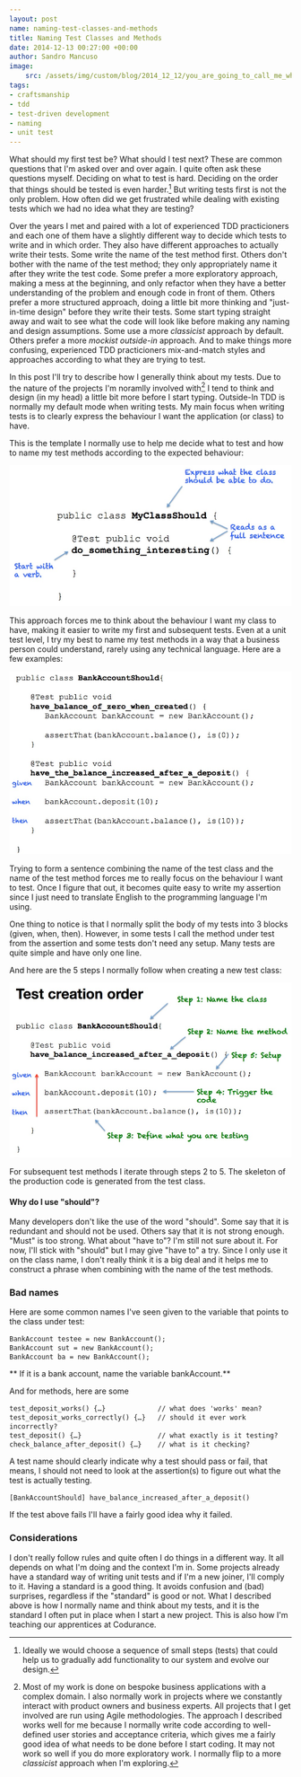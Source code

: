 ```yaml
---
layout: post
name: naming-test-classes-and-methods
title: Naming Test Classes and Methods
date: 2014-12-13 00:27:00 +00:00
author: Sandro Mancuso
image:
    src: /assets/img/custom/blog/2014_12_12/you_are_going_to_call_me_what.jpg
tags:
- craftsmanship
- tdd
- test-driven development
- naming
- unit test
---
```


What should my first test be? What should I test next? These are common questions that I'm asked over and over again. I quite often ask these questions myself. Deciding on what to test is hard. Deciding on the order that things should be tested is even harder.[^1] But writing tests first is not the only problem. How often did we get frustrated while dealing with existing tests which we had no idea what they are testing? 

Over the years I met and paired with a lot of experienced TDD practicioners and each one of them have a slightly different way to decide which tests to write and in which order. They also have different approaches to actually write their tests. Some write the name of the test method first. Others don't bother with the name of the test method; they only appropriately name it after they write the test code. Some prefer a more exploratory approach, making a mess at the beginning, and only refactor when they have a better understanding of the problem and enough code in front of them. Others prefer a more structured approach, doing a little bit more thinking and "just-in-time design" before they write their tests. Some start typing straight away and wait to see what the code will look like before making any naming and design assumptions. Some use a more _classicist_ approach by default. Others prefer a more _mockist outside-in_ approach. And to make things more confusing, experienced TDD practicioners mix-and-match styles and approaches according to what they are trying to test. 

In this post I'll try to describe how I generally think about my tests. Due to the nature of the projects I'm noramlly involved with[^2] I tend to think and design (in my head) a little bit more before I start typing. Outside-In TDD is normally my default mode when writing tests. My main focus when writing tests is to clearly express the behaviour I want the application (or class) to have.

This is the template I normally use to help me decide what to test and how to name my test methods according to the expected behaviour:

![](/assets/img/custom/blog/2014_12_12/class_and_method_name_template.jpg)

This approach forces me to think about the behaviour I want my class to have, making it easier to write my first and subsequent tests. Even at a unit test level, I try my best to name my test methods in a way that a business person could understand, rarely using any technical language. Here are a few examples:

![](/assets/img/custom/blog/2014_12_12/class_methods_example.jpg)

Trying to form a sentence combining the name of the test class and the name of the test method forces me to really focus on the behaviour I want to test. Once I figure that out, it becomes quite easy to write my assertion since I just need to translate English to the programming language I'm using. 

One thing to notice is that I normally split the body of my tests into 3 blocks (given, when, then). However, in some tests I call the method under test from the assertion and some tests don't need any setup. Many tests are quite simple and have only one line. 

And here are the 5 steps I normally follow when creating a new test class:

![](/assets/img/custom/blog/2014_12_12/test_in_5_steps.jpg)

For subsequent test methods I iterate through steps 2 to 5. The skeleton of the production code is generated from the test class. 

#### Why do I use "should"?

Many developers don't like the use of the word "should". Some say that it is redundant and should not be used. Others say that it is not strong enough. "Must" is too strong. What about "have to"? I'm still not sure about it. For now, I'll stick with "should" but I may give "have to" a try. Since I only use it on the class name, I don't really think it is a big deal and it helps me to construct a phrase when combining with the name of the test methods. 

### Bad names

Here are some common names I've seen given to the variable that points to the class under test:

	BankAccount testee = new BankAccount();
	BankAccount sut = new BankAccount();
	BankAccount ba = new BankAccount();

** If it is a bank account, name the variable bankAccount.** 

And for methods, here are some 

	test_deposit_works() {…}             // what does 'works' mean?
	test_deposit_works_correctly() {…}   // should it ever work incorrectly?
	test_deposit() {…}                   // what exactly is it testing?
	check_balance_after_deposit() {…}    // what is it checking? 

A test name should clearly indicate why a test should pass or fail, that means, I should not need to look at the assertion(s) to figure out what the test is actually testing. 

	[BankAccountShould] have_balance_increased_after_a_deposit()

If the test above fails I'll have a fairly good idea why it failed. 

### Considerations

I don't really follow rules and quite often I do things in a different way. It all depends on what I'm doing and the context I'm in. Some projects already have a standard way of writing unit tests and if I'm a new joiner, I'll comply to it. Having a standard is a good thing. It avoids confusion and (bad) surprises, regardless if the "standard" is good or not. What I described above is how I normally name and think about my tests, and it is the standard I often put in place when I start a new project. This is also how I'm teaching our apprentices at Codurance.


 [^1]: Ideally we would choose a sequence of small steps (tests) that could help us to gradually add functionality to our system and evolve our design.

 [^2]: Most of my work is done on bespoke business applications with a complex domain. I also normally work in projects where we constantly interact with product owners and business experts. All projects that I get involved are run using Agile methodologies. The approach I described works well for me because I normally write code according to well-defined user stories and acceptance criteria, which gives me a fairly good idea of what needs to be done before I start coding. It may not work so well if you do more exploratory work. I normally flip to a more _classicist_ approach when I'm exploring.